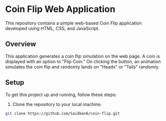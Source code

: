 # Coin Flip Web Application

This repository contains a simple web-based Coin Flip application developed using HTML, CSS, and JavaScript.

## Overview

This application generates a coin flip simulation on the web page. A coin is displayed with an option to "Flip Coin." On clicking the button, an animation simulates the coin flip and randomly lands on "Heads" or "Tails" randomly.

## Setup

To get this project up and running, follow these steps:

1. Clone the repository to your local machine.

```bash
git clone https://github.com/Saidben6/coin-flip.git
